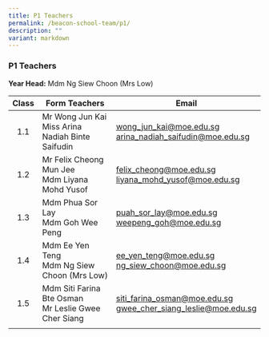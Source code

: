 ```yaml
---
title: P1 Teachers
permalink: /beacon-school-team/p1/
description: ""
variant: markdown
---
```

### P1 Teachers

**Year Head:** Mdm Ng Siew Choon (Mrs Low)

| **Class** | **Form Teachers** | **Email** |
|:---:|---|---|
| 1.1 | Mr Wong Jun Kai  <br>Miss Arina Nadiah Binte Saifudin | [wong_jun_kai@moe.edu.sg](mailto:wong_jun_kai@moe.edu.sg) <br>[arina\_nadiah\_saifudin@moe.edu.sg](mailto:arina_nadiah_saifudin@moe.edu.sg) |
| 1.2 | Mr Felix Cheong Mun Jee   <br>Mdm Liyana Mohd Yusof | [felix\_cheong@moe.edu.sg](mailto:felix_cheong@moe.edu.sg) <br>[liyana\_mohd\_yusof@moe.edu.sg](mailto:liyana_mohd_yusof@moe.edu.sg) |
| 1.3 | Mdm Phua Sor Lay  <br>Mdm Goh Wee Peng | [puah\_sor\_lay@moe.edu.sg](mailto:puah_sor_lay@moe.edu.sg) <br>[weepeng\_goh@moe.edu.sg](mailto:weepeng_goh@moe.edu.sg)  |
| 1.4 | Mdm Ee Yen Teng  <br>Mdm Ng Siew Choon (Mrs Low) | [ee\_yen\_teng@moe.edu.sg](mailto:ee_en_teng@moe.edu.sg) <br>[ng_siew_choon@moe.edu.sg](mailto:ng_siew_choon@moe.edu.sg)  |
| 1.5 | Mdm Siti Farina Bte Osman  <br>Mr Leslie Gwee Cher Siang | [siti_farina_osman@moe.edu.sg](mailto:siti_farina_osman@moe.edu.sg) <br>[gwee\_cher\_siang\_leslie@moe.edu.sg](mailto:gwee_cher_siang_leslie@moe.edu.sg)  |
|  |  |  |